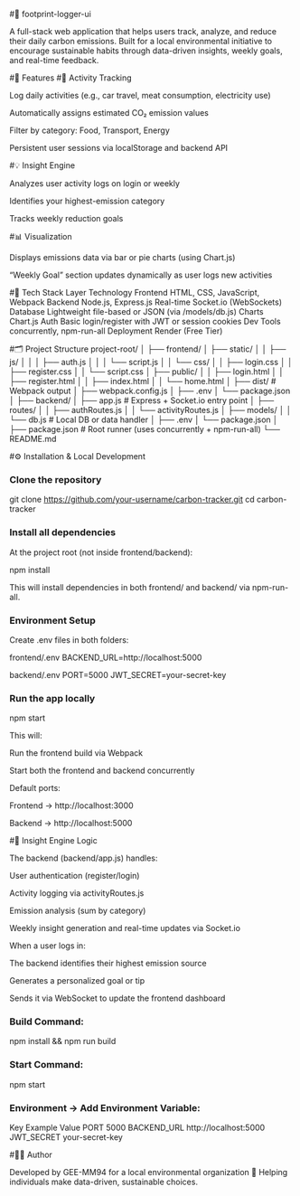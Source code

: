 #🌱 footprint-logger-ui

A full-stack web application that helps users track, analyze, and reduce their daily carbon emissions.
Built for a local environmental initiative to encourage sustainable habits through data-driven insights, weekly goals, and real-time feedback.

#🚀 Features
#🧾 Activity Tracking

Log daily activities (e.g., car travel, meat consumption, electricity use)

Automatically assigns estimated CO₂ emission values

Filter by category: Food, Transport, Energy

Persistent user sessions via localStorage and backend API

#💡 Insight Engine

Analyzes user activity logs on login or weekly

Identifies your highest-emission category

Tracks weekly reduction goals

#📊 Visualization

Displays emissions data via bar or pie charts (using Chart.js)

“Weekly Goal” section updates dynamically as user logs new activities

#🧩 Tech Stack
Layer	Technology
Frontend	HTML, CSS, JavaScript, Webpack
Backend	Node.js, Express.js
Real-time	Socket.io (WebSockets)
Database	Lightweight file-based or JSON (via /models/db.js)
Charts	Chart.js
Auth	Basic login/register with JWT or session cookies
Dev Tools	concurrently, npm-run-all
Deployment	Render (Free Tier)

#🗂️ Project Structure
project-root/
│
├── frontend/
│   ├── static/
│   │   ├── js/
│   │   │   ├── auth.js
│   │   │   └── script.js
│   │   └── css/
│   │       ├── login.css
│   │       ├── register.css
│   │       └── script.css
│   ├── public/
│   │   ├── login.html
│   │   ├── register.html
│   │   ├── index.html
│   │   └── home.html
│   ├── dist/                    # Webpack output
│   ├── webpack.config.js
│   ├── .env
│   └── package.json
│
├── backend/
│   ├── app.js                   # Express + Socket.io entry point
│   ├── routes/
│   │   ├── authRoutes.js
│   │   └── activityRoutes.js
│   ├── models/
│   │   └── db.js                # Local DB or data handler
│   ├── .env
│   └── package.json
│
├── package.json                 # Root runner (uses concurrently + npm-run-all)
└── README.md

#⚙️ Installation & Local Development
### Clone the repository
git clone https://github.com/your-username/carbon-tracker.git
cd carbon-tracker

### Install all dependencies

At the project root (not inside frontend/backend):

npm install

This will install dependencies in both frontend/ and backend/ via npm-run-all.

### Environment Setup

Create .env files in both folders:

frontend/.env
BACKEND_URL=http://localhost:5000

backend/.env
PORT=5000
JWT_SECRET=your-secret-key

### Run the app locally
npm start


This will:

Run the frontend build via Webpack

Start both the frontend and backend concurrently

Default ports:

Frontend → http://localhost:3000

Backend → http://localhost:5000

#🧠 Insight Engine Logic

The backend (backend/app.js) handles:

User authentication (register/login)

Activity logging via activityRoutes.js

Emission analysis (sum by category)

Weekly insight generation and real-time updates via Socket.io

When a user logs in:

The backend identifies their highest emission source

Generates a personalized goal or tip

Sends it via WebSocket to update the frontend dashboard

### Build Command:

npm install && npm run build


### Start Command:

npm start

### Environment → Add Environment Variable:

Key	Example Value
PORT	5000
BACKEND_URL http://localhost:5000
JWT_SECRET	your-secret-key

#👨‍💻 Author

Developed by GEE-MM94 for a local environmental organization 🌿
Helping individuals make data-driven, sustainable choices.
